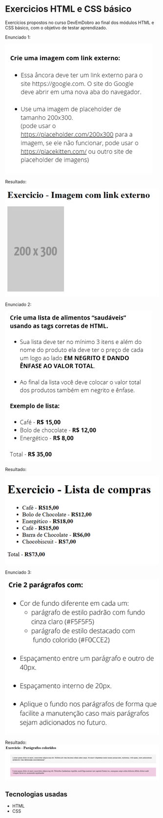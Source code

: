 # Exercicios HTML e CSS básico

Exercícios propostos no curso DevEmDobro ao final dos módulos HTML e CSS básico, com o objetivo de testar aprendizado.


Enunciado 1:

![enunciado-img](img/img-externa-com-link.PNG)

Resultado:

![resultado-img](img/img-externa-com-link-1.PNG)

Enunciado 2:

![enunciado-lista](img/lista-de-compras.PNG)

Resultado:

![resultado-lista](img/lista-compras-1.PNG)

Enunciado 3:

![enunciado-paragrafo](img/paragrafos-coloridos.PNG)

Resultado:
![resultado-paragrafo](img/paragrafos-coloridos-1.PNG)

## Tecnologias usadas
- HTML
- CSS
